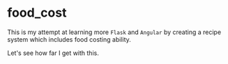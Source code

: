 # food_cost

This is my attempt at learning more `Flask` and `Angular` by creating a recipe system which includes food costing ability. 

Let's see how far I get with this.

